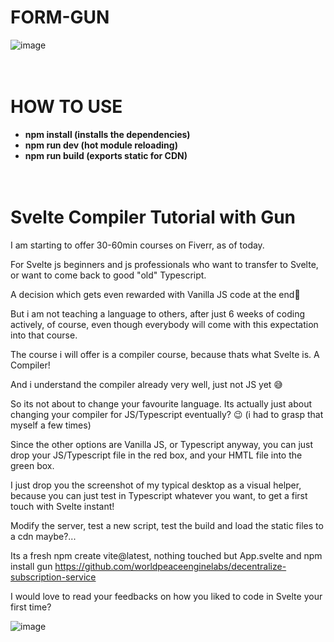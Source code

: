 # FORM-GUN

![image](https://user-images.githubusercontent.com/67427045/174142438-2128bc5a-4284-4ebb-8ed7-a4841873cf8b.png)
<br><br><br>

# HOW TO USE
 
- **npm install (installs the dependencies)**
- **npm run dev (hot module reloading)**
- **npm run build (exports static for CDN)**
<br><br><br>

# Svelte Compiler Tutorial with Gun

I am starting to offer 30-60min courses on Fiverr, as of today.

For Svelte js beginners and js professionals who want to transfer to Svelte, or want to come back to good "old" Typescript.

A decision which gets even rewarded with Vanilla JS code at the end🤩

But i am not teaching a language to others, after just 6 weeks of coding actively, of course, even though everybody will come with this expectation into that course.

The course i will offer is a compiler course, because thats what Svelte is. A Compiler!

And i understand the compiler already very well, just not JS yet 😅

So its not about to change your favourite language. Its actually just about changing your compiler for JS/Typescript eventually? 😉 (i had to grasp that myself a few times)

Since the other options are Vanilla JS, or Typescript anyway, you can just drop your JS/Typescript file in the red box, and your HMTL file into the green box.

I just drop you the screenshot of my typical desktop as a visual helper, because you can just test in Typescript whatever you want, to get a first touch with Svelte instant!

Modify the server, test a new script, test the build and load the static files to a cdn maybe?...

Its a fresh npm create vite@latest, nothing touched but App.svelte and npm install gun
https://github.com/worldpeaceenginelabs/decentralize-subscription-service

I would love to read your feedbacks on how you liked to code in Svelte your first time?
<br>

![image](https://user-images.githubusercontent.com/67427045/174095893-a7695272-31b6-4106-99d9-2af08c5d3f56.png)
